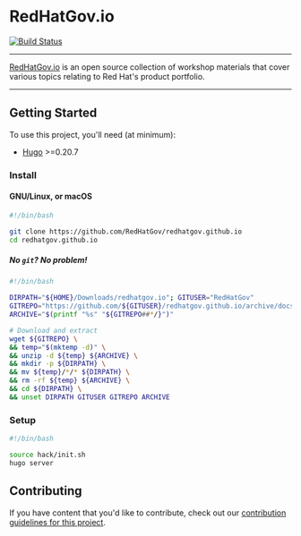 # RedHatGov.io

[![Build Status](https://travis-ci.org/RedHatGov/redhatgov.github.io.svg?branch=docs)](https://travis-ci.org/RedHatGov/redhatgov.github.io)

--------------------------------------------------------------------------------

[RedHatGov.io][redhatgov] is an open source collection of workshop materials that cover various topics relating to Red Hat's product portfolio.

--------------------------------------------------------------------------------

## Getting Started

To use this project, you'll need (at minimum):

- [Hugo] >=0.20.7

### Install

#### GNU/Linux, or macOS

```sh
#!/bin/bash

git clone https://github.com/RedHatGov/redhatgov.github.io
cd redhatgov.github.io
```

##### No `git`? No problem!

```sh
#!/bin/bash

DIRPATH="${HOME}/Downloads/redhatgov.io"; GITUSER="RedHatGov"
GITREPO="https://github.com/${GITUSER}/redhatgov.github.io/archive/docs.zip"
ARCHIVE="$(printf "%s" "${GITREPO##*/}")"

# Download and extract
wget ${GITREPO} \
&& temp="$(mktemp -d)" \
&& unzip -d ${temp} ${ARCHIVE} \
&& mkdir -p ${DIRPATH} \
&& mv ${temp}/*/* ${DIRPATH} \
&& rm -rf ${temp} ${ARCHIVE} \
&& cd ${DIRPATH} \
&& unset DIRPATH GITUSER GITREPO ARCHIVE
```

### Setup

```sh
#!/bin/bash

source hack/init.sh
hugo server
```

## Contributing

If you have content that you'd like to contribute, check out our [contribution guidelines for this project](CONTRIBUTING.md).

[hugo]: https://gohugo.io/overview/introduction/
[redhatgov]: http://redhatgov.io/
